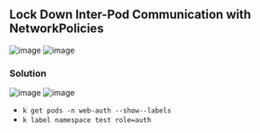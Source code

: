 ## Lock Down Inter-Pod Communication with NetworkPolicies
![image](https://github.com/emirhandogandemir/Kubernetes-Notlar/assets/74687192/b4c90ea9-6716-4a25-849f-28c78d25eee9)
![image](https://github.com/emirhandogandemir/Kubernetes-Notlar/assets/74687192/1f26942c-a697-4944-b3d4-9fdf7c2fcbd4)
### Solution
![image](https://github.com/emirhandogandemir/Kubernetes-Notlar/assets/74687192/ef35b24b-72c6-42f2-8934-1ebbb98b7e35)
![image](https://github.com/emirhandogandemir/Kubernetes-Notlar/assets/74687192/e73fa6b9-6977-4d46-aa0b-0a492182f84c)

- `k get pods -n web-auth --show--labels`
- `k label namespace test role=auth`

